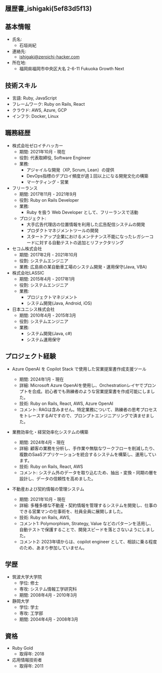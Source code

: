 履歴書_ishigaki(5ef83d5f13)
---

## 基本情報
- 氏名:
  - 石垣尚紀
- 連絡先:
  - ishigaki@zeroichi-hacker.com
- 所在地:
  - 福岡県福岡市中央区大名 2-6-11 Fukuoka Growth Next

## 技術スキル
- 言語: Ruby, JavaScript
- フレームワーク: Ruby on Rails, React
- クラウド: AWS, Azure, GCP
- インフラ: Docker, Linux

## 職務経歴
- 株式会社ゼロイチハッカー
  - 期間: 2021年10月 - 現在
  - 役割: 代表取締役, Software Engineer
  - 業務:
    - アジャイルな開発（XP, Scrum, Lean）の提供
    - DevOps指標のデプロイ頻度が週１回以上になる開発文化の構築
    - マーケティング・営業
- フリーランス
  - 期間: 2017年11月 - 2021年9月
  - 役割: Ruby on Rails Developer
  - 業務:
    - Ruby を扱う Web Developer として、フリーランスで活動
  - プロジェクト:
    - 大手広告代理店の位置情報を利用した広告配信システムの開発
    - プロダクトマネジメントツールの開発
    - スタートアップ企業におけるメンテナンス不能になったレガシーコードに対する自動テストの追加とリファクタリング
- セコム株式会社
  - 期間: 2017年2月 - 2021年10月
  - 役割: システムエンジニア
  - 業務: 広島県の某自動車工場のシステム開発・運用保守(Java, VBA)
- 株式会社LASSIC
  - 期間: 2015年4月 - 2017年1月
  - 役割: システムエンジニア
  - 業務:
    - プロジェクトマネジメント
    - システム開発(Java, Android, iOS)
- 日本ユニシス株式会社
  - 期間: 2010年4月 - 2015年3月
  - 役割: システムエンジニア
  - 業務:
    - システム開発(Java, c#)
    - システム運用保守

## プロジェクト経験
- Azure OpenAI を Copilot Stack で使用した営業提案書作成支援ツール
  - 期間: 2024年1月 - 現在
  - 詳細: Microsoft Azure OpenAIを使用し、Orchestrationレイヤでプロンプトを合成。初心者でも熟練者のような営業提案書を作成可能にしました。
  - 技術: Ruby on Rails, React, AWS, Azure OpenAI
  - コメント: RAGは含みません。特定業務について、熟練者の思考プロセスをトレースするAIですので、プロンプトエンジニアリングで済ませました。

- 業務効率化・経営効率化システムの構築
  - 期間: 2024年4月 - 現在
  - 詳細: 顧客の業務を分析し、手作業や無駄なワークフローを削減したり、複数のSaaSアプリケーションを統合するシステムを構築し、運用しています。
  - 技術: Ruby on Rails, React, AWS
  - コメント: システム外のデータを取り込むため、抽出・変換・同期の層を設計し、データの信頼性を高めました。

- 不動産および契約情報の管理システム
  - 期間: 2021年10月 - 現在
  - 詳細: 多種多様な不動産・契約情報を管理するシステムを開発し、仕事のできる営業マンの仕事術を、社員全員に展開しました。
  - 技術: Ruby on Rails, AWS,
  - コメント1: Polymorphism, Strategy, Value などのパターンを活用し、自動テストで保護することで、開発スピードを落とさないようにしました。
  - コメント2: 2023年頃からは、copilot engineer として、相談に乗る程度のため、あまり参加していません。

## 学歴
- 筑波大学大学院
  - 学位: 修士
  - 専攻: システム情報工学研究科
  - 期間: 2008年4月 - 2010年3月
- 静岡大学
  - 学位: 学士
  - 専攻: 工学部
  - 期間: 2004年4月 - 2008年3月

## 資格
- Ruby Gold
  - 取得年: 2018
- 応用情報技術者
  - 取得年: 2011


